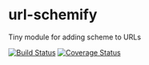 # url-schemify
Tiny module for adding scheme to URLs

[![Build Status](https://travis-ci.org/wizardzloy/url-schemify.svg)](https://travis-ci.org/wizardzloy/url-schemify)
[![Coverage Status](https://coveralls.io/repos/wizardzloy/url-schemify/badge.svg?branch=master)](https://coveralls.io/r/wizardzloy/url-schemify?branch=master)
